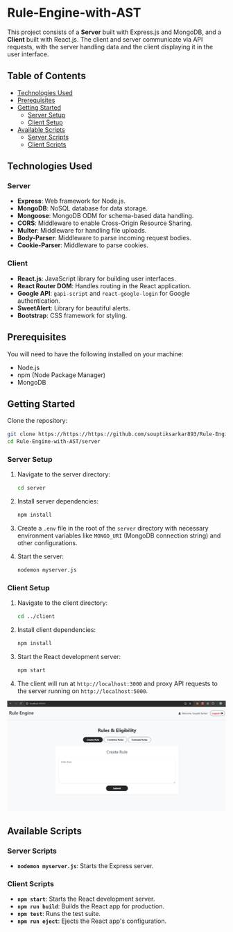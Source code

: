 # Rule-Engine-with-AST

This project consists of a **Server** built with Express.js and MongoDB, and a **Client** built with React.js. The client and server communicate via API requests, with the server handling data and the client displaying it in the user interface.

## Table of Contents
- [Technologies Used](#technologies-used)
- [Prerequisites](#prerequisites)
- [Getting Started](#getting-started)
  - [Server Setup](#server-setup)
  - [Client Setup](#client-setup)
- [Available Scripts](#available-scripts)
  - [Server Scripts](#server-scripts)
  - [Client Scripts](#client-scripts)

## Technologies Used

### Server
- **Express**: Web framework for Node.js.
- **MongoDB**: NoSQL database for data storage.
- **Mongoose**: MongoDB ODM for schema-based data handling.
- **CORS**: Middleware to enable Cross-Origin Resource Sharing.
- **Multer**: Middleware for handling file uploads.
- **Body-Parser**: Middleware to parse incoming request bodies.
- **Cookie-Parser**: Middleware to parse cookies.

### Client
- **React.js**: JavaScript library for building user interfaces.
- **React Router DOM**: Handles routing in the React application.
- **Google API**: `gapi-script` and `react-google-login` for Google authentication.
- **SweetAlert**: Library for beautiful alerts.
- **Bootstrap**: CSS framework for styling.

## Prerequisites

You will need to have the following installed on your machine:
- Node.js
- npm (Node Package Manager)
- MongoDB

## Getting Started

Clone the repository:
   ```bash
git clone https://https://https://github.com/souptiksarkar893/Rule-Engine-with-AST.git
cd Rule-Engine-with-AST/server
```

### Server Setup
1. Navigate to the server directory:
   ```bash
   cd server
   ```

2. Install server dependencies:
   ```bash
   npm install
   ```

3. Create a `.env` file in the root of the `server` directory with necessary environment variables like `MONGO_URI` (MongoDB connection string) and other configurations.

4. Start the server:
   ```bash
   nodemon myserver.js
   ```

### Client Setup
1. Navigate to the client directory:
   ```bash
   cd ../client
   ```

2. Install client dependencies:
   ```bash
   npm install
   ```

3. Start the React development server:
   ```bash
   npm start
   ```

4. The client will run at `http://localhost:3000` and proxy API requests to the server running on `http://localhost:5000`.


![Preview of App](./Preview.png)

## Available Scripts

### Server Scripts
- **`nodemon myserver.js`**: Starts the Express server.

### Client Scripts
- **`npm start`**: Starts the React development server.
- **`npm run build`**: Builds the React app for production.
- **`npm test`**: Runs the test suite.
- **`npm run eject`**: Ejects the React app's configuration.
